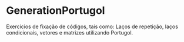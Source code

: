 # GenerationPortugol
Exercícios de fixação de códigos, tais como: Laços de repetição, laços condicionais, vetores e matrizes utilizando Portugol.
